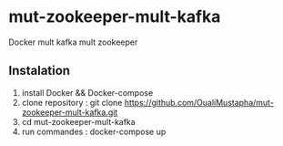 # mut-zookeeper-mult-kafka
Docker mult kafka mult zookeeper

## Instalation 
1. install Docker && Docker-compose 
2. clone repository : git clone https://github.com/OualiMustapha/mut-zookeeper-mult-kafka.git
3. cd mut-zookeeper-mult-kafka
4. run commandes : docker-compose up 
